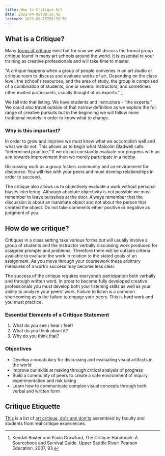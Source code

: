 ```yaml
---
title: How to Critique Art
date: 2021-04-05T08:56:42
lastmod: 2023-09-25T05:55:50
---
```


## What is a Critique?

Many [forms of critique](critique-methods.md) exist but for now we will discuss the formal group critique found in many art schools around the world. It is essential to your training as creative professionals and will take time to master.

"A critique happens when a group of people convenes in an art studio or critique room to discuss and evaluate works of art. Depending on the class level, the school's resources, and the area of study, the group is comprised of a combination of students, one or several instructors, and sometimes other invited participants, usually thought of as experts." [^1]

We fall into that listing. We have students and instructors - “the experts.” We could also travel outside of that narrow definition as we explore the full range of creative pursuits but in the beginning we will follow more traditional models in order to know what to change.

### Why is this important?

In order to grow and improve we must know what we accomplish well and what we do not. This allows us to begin what Malcolm Gladwell calls “determined practice.” If we do not constantly evaluate our progress with an aim towards improvement then we merely participate in a hobby.

Discussing work as a group fosters community and an environment for discourse. You will rise with your peers and must develop relationships in order to succeed.

The critique also allows us to objectively evaluate a work without personal biases interfering. Although absolute objectivity is not possible we must remember to leave ourselves at the door. Always remember that the discussion is about an inanimate object and not about the person that created the object. Do not take comments either positive or negative as judgment of you.

## How do we critique?

Critiques in a class setting take various forms but will usually involve a group of students and the instructor verbally discussing work produced for assigned prompts and problems. Therefore there will be outside criteria available to evaluate the work in relation to the stated goals of an assignment. As you move through your coursework these arbitrary measures of a work’s success may become less clear.

The success of the critique requires everyone’s participation both verbally and through written word. In order to become fully developed creative professionals you must develop both your listening skills as well as your ability to analyze your peers’ work. Failure to listen is a common shortcoming as is the failure to engage your peers. This is hard work and you must practice.

### Essential Elements of a Critique Statement

1. What do you see / hear / feel?
2. What do you think about it?
3. Why do you think that?

### Objectives

- Develop a vocabulary for discussing and evaluating visual artifacts in the world
- Improve our skills at making through critical analysis of progress
- Build a community of peers to create a safe environment of inquiry, experimentation and risk taking
- Learn how to communicate complex visual concepts through both verbal and written form

## Critique Etiquette

[This](./art-school-critique-no-nos.md) is a list of [art critique, do's and don'ts](./art-school-critique-no-nos.md) assembled by faculty and students from real critique experiences.

[^1]: Kendall Buster and Paula Crawford, The Critique Handbook: A Sourcebook and Survival Guide. Upper Saddle River: Pearson Education, 2007, 93.
